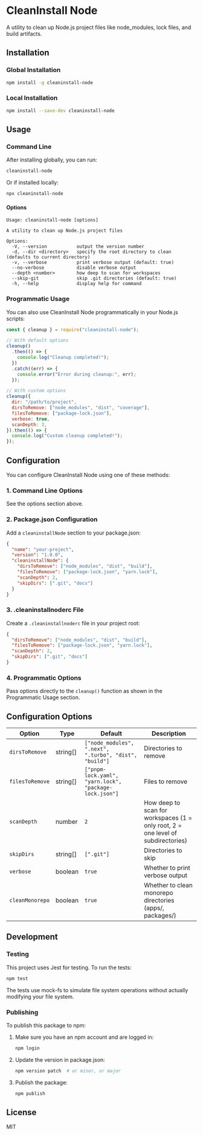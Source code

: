 # CleanInstall Node

A utility to clean up Node.js project files like node_modules, lock files, and build artifacts.

## Installation

### Global Installation

```bash
npm install -g cleaninstall-node
```

### Local Installation

```bash
npm install --save-dev cleaninstall-node
```

## Usage

### Command Line

After installing globally, you can run:

```bash
cleaninstall-node
```

Or if installed locally:

```bash
npx cleaninstall-node
```

#### Options

```
Usage: cleaninstall-node [options]

A utility to clean up Node.js project files

Options:
  -V, --version           output the version number
  -d, --dir <directory>   specify the root directory to clean (defaults to current directory)
  -v, --verbose           print verbose output (default: true)
  --no-verbose            disable verbose output
  --depth <number>        how deep to scan for workspaces
  --skip-git              skip .git directories (default: true)
  -h, --help              display help for command
```

### Programmatic Usage

You can also use CleanInstall Node programmatically in your Node.js scripts:

```javascript
const { cleanup } = require("cleaninstall-node");

// With default options
cleanup()
  .then(() => {
    console.log("Cleanup completed!");
  })
  .catch((err) => {
    console.error("Error during cleanup:", err);
  });

// With custom options
cleanup({
  dir: "/path/to/project",
  dirsToRemove: ["node_modules", "dist", "coverage"],
  filesToRemove: ["package-lock.json"],
  verbose: true,
  scanDepth: 3,
}).then(() => {
  console.log("Custom cleanup completed!");
});
```

## Configuration

You can configure CleanInstall Node using one of these methods:

### 1. Command Line Options

See the options section above.

### 2. Package.json Configuration

Add a `cleaninstallNode` section to your package.json:

```json
{
  "name": "your-project",
  "version": "1.0.0",
  "cleaninstallNode": {
    "dirsToRemove": ["node_modules", "dist", "build"],
    "filesToRemove": ["package-lock.json", "yarn.lock"],
    "scanDepth": 2,
    "skipDirs": [".git", "docs"]
  }
}
```

### 3. .cleaninstallnoderc File

Create a `.cleaninstallnoderc` file in your project root:

```json
{
  "dirsToRemove": ["node_modules", "dist", "build"],
  "filesToRemove": ["package-lock.json", "yarn.lock"],
  "scanDepth": 2,
  "skipDirs": [".git", "docs"]
}
```

### 4. Programmatic Options

Pass options directly to the `cleanup()` function as shown in the Programmatic Usage section.

## Configuration Options

| Option          | Type     | Default                                                | Description                                                                      |
| --------------- | -------- | ------------------------------------------------------ | -------------------------------------------------------------------------------- |
| `dirsToRemove`  | string[] | `["node_modules", ".next", ".turbo", "dist", "build"]` | Directories to remove                                                            |
| `filesToRemove` | string[] | `["pnpm-lock.yaml", "yarn.lock", "package-lock.json"]` | Files to remove                                                                  |
| `scanDepth`     | number   | `2`                                                    | How deep to scan for workspaces (1 = only root, 2 = one level of subdirectories) |
| `skipDirs`      | string[] | `[".git"]`                                             | Directories to skip                                                              |
| `verbose`       | boolean  | `true`                                                 | Whether to print verbose output                                                  |
| `cleanMonorepo` | boolean  | `true`                                                 | Whether to clean monorepo directories (apps/, packages/)                         |

## Development

### Testing

This project uses Jest for testing. To run the tests:

```bash
npm test
```

The tests use mock-fs to simulate file system operations without actually modifying your file system.

### Publishing

To publish this package to npm:

1. Make sure you have an npm account and are logged in:

   ```bash
   npm login
   ```

2. Update the version in package.json:

   ```bash
   npm version patch  # or minor, or major
   ```

3. Publish the package:
   ```bash
   npm publish
   ```

## License

MIT
